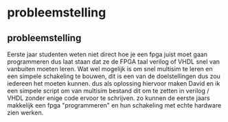 # **probleemstelling**



## probleemstelling

Eerste jaar studenten weten niet direct hoe je een fpga juist moet gaan programmeren dus laat staan dat ze de FPGA taal verilog of VHDL snel van vanbuiten moeten leren. Wat wel mogelijk is om snel multisim te leren en een simpele schakeling te bouwen, dit is een van de doelstellingen dus zou iedereen het moeten kunnen. dus als oplossing hiervoor maken David en ik een simpele script om van multisim bestand dit om te zetten in verilog / VHDL zonder enige code ervoor te schrijven. zo kunnen de eerste jaars makkelijk een fpga "programmeren" en hun schakeling met echte hardware zien werken.  